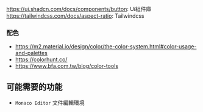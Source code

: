 https://ui.shadcn.com/docs/components/button: Ui組件庫
https://tailwindcss.com/docs/aspect-ratio: Tailwindcss 
### 配色
- https://m2.material.io/design/color/the-color-system.html#color-usage-and-palettes
- https://colorhunt.co/
- https://www.bfa.com.tw/blog/color-tools
## 可能需要的功能

- `Monaco Editor` 文件編輯環境